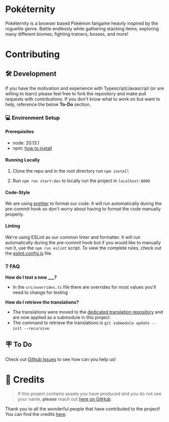 # Pokéternity

Pokéternity is a browser based Pokémon fangame heavily inspired by the roguelite genre. Battle endlessly while gathering stacking items, exploring many different biomes, fighting trainers, bosses, and more!

# Contributing

## 🛠️ Development

If you have the motivation and experience with Typescript/Javascript (or are willing to learn) please feel free to fork the repository and make pull requests with contributions. If you don't know what to work on but want to help, reference the below **To-Do** section.

### 💻 Environment Setup

#### Prerequisites

- node: 20.13.1
- npm: [how to install](https://docs.npmjs.com/downloading-and-installing-node-js-and-npm)

#### Running Locally

1. Clone the repo and in the root directory run `npm install`
<!--   - _if you run into any errors, reach out in the **#dev-corner** channel in discord_-->
2. Run `npm run start:dev` to locally run the project in `localhost:8000`

#### Code-Style

We are using [prettier](https://prettier.io/) to format our code. It will run automatically during the pre-commit hook so don't worry about having to format the code manually properly.

#### Linting

We're using ESLint as our common linter and formatter. It will run automatically during the pre-commit hook but if you would like to manually run it, use the `npm run eslint` script. To view the complete rules, check out the [eslint.config.js](./eslint.config.js) file.

<!-- ### 📚 Documentation

You can find the auto-generated documentation [here](https://despair-games.github.io/poketernity/main/index.html).
For information on enemy AI, check out the [enemy-ai.md](./docs/enemy-ai.md) file.
For detailed guidelines on documenting your code, refer to the [comments.md](./docs/comments.md) file. -->

### ❔ FAQ

**How do I test a new **\_\_\_**?**

- In the `src/overrides.ts` file there are overrides for most values you'll need to change for testing

**How do I retrieve the translations?**

- The translations were moved to the [dedicated translation repository](https://github.com/despair-games/poketernity-locales) and are now applied as a submodule in this project.
- The command to retrieve the translations is `git submodule update --init --recursive`. <!--If you still struggle to get it working, please reach out to #dev-corner channel in Discord.-->

## 🪧 To Do

Check out [Github Issues](https://github.com/despair-games/poketernity/issues) to see how can you help us!

# 📝 Credits

> If this project contains assets you have produced and you do not see your name, **please** reach out [here on GitHub](https://github.com/despair-games/poketernity/issues/new).

Thank you to all the wonderful people that have contributed to the project! You can find the credits [here](./CREDITS.md).
